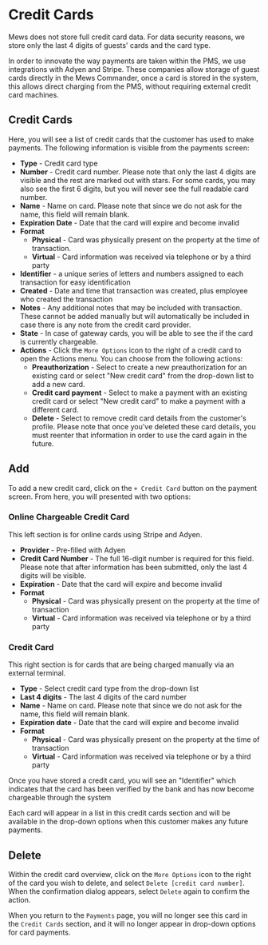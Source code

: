 # Credit Cards

Mews does not store full credit card data. For data security reasons, we store only the last 4 digits of guests' cards and the card type.

In order to innovate the way payments are taken within the PMS, we use integrations with Adyen and Stripe. These companies allow storage of guest cards directly in the Mews Commander, once a card is stored in the system, this allows direct charging from the PMS, without requiring external credit card machines.

## Credit Cards

Here, you will see a list of credit cards that the customer has used to make payments. The following information is visible from the payments screen:

* **Type** - Credit card type
* **Number** - Credit card number. Please note that only the last 4 digits are visible and the rest are marked out with stars. For some cards, you may also see the first 6 digits, but you will never see the full readable card number. 
* **Name** - Name on card. Please note that since we do not ask for the name, this field will remain blank.
* **Expiration Date** - Date that the card will expire and become invalid
* **Format**
  * **Physical** - Card was physically present on the property at the time of transaction.
  * **Virtual** - Card information was received via telephone or by a third party
* **Identifier** - a unique series of letters and numbers assigned to each transaction for easy identification
* **Created** - Date and time that transaction was created, plus employee who created the transaction
* **Notes** - Any additional notes that may be included with transaction. These cannot be added manually but will automatically be included in case there is any note from the credit card provider. 
* **State** - In case of gateway cards, you will be able to see the if the card is currently chargeable.
* **Actions** - Click the `More Options` icon to the right of a credit card to open the Actions menu. You can choose from the following actions: 
  * **Preauthorization** - Select to create a new preauthorization for an existing card or select "New credit card" from the drop-down list to add a new card.
  * **Credit card payment** - Select to make a payment with an existing credit card or select "New credit card" to make a payment with a different card.
  * **Delete** - Select to remove credit card details from the customer's profile. Please note that once you've deleted these card details, you must reenter that information in order to use the card again in the future. 

## Add

To add a new credit card, click on the `+ Credit Card` button on the payment screen. From here, you will presented with two options:

### **Online Chargeable Credit Card**

This left section is for online cards using Stripe and Adyen.

* **Provider** - Pre-filled with Adyen
* **Credit Card Number** - The full 16-digit number is required for this field. Please note that after information has been submitted, only the last 4 digits will be visible.
* **Expiration** - Date that the card will expire and become invalid
* **Format**
  * **Physical** - Card was physically present on the property at the time of transaction
  * **Virtual** - Card information was received via telephone or by a third party

### **Credit Card**

This right section is for cards that are being charged manually via an external terminal.

* **Type** - Select credit card type from the drop-down list
* **Last 4 digits** - The last 4 digits of the card number
* **Name** - Name on card. Please note that since we do not ask for the name, this field will remain blank.
* **Expiration date** - Date that the card will expire and become invalid
* **Format**
  * **Physical** - Card was physically present on the property at the time of transaction
  * **Virtual** - Card information was received via telephone or by a third party

Once you have stored a credit card, you will see an "Identifier" which indicates that the card has been verified by the bank and has now become chargeable through the system

Each card will appear in a list in this credit cards section and will be available in the drop-down options when this customer makes any future payments.

## Delete

Within the credit card overview, click on the `More Options` icon to the right of the card you wish to delete, and select `Delete [credit card number]`. When the confirmation dialog appears, select `Delete` again to confirm the action. 

When you return to the `Payments` page, you will no longer see this card in the `Credit Cards` section, and it will no longer appear in drop-down options for card payments.

